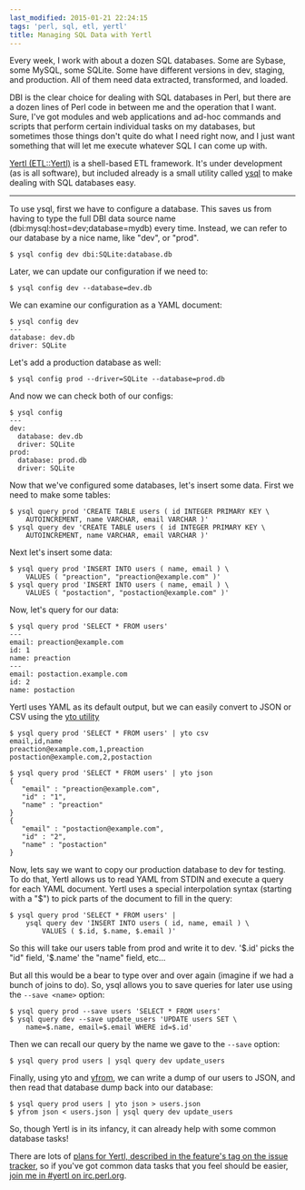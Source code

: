 ```yaml
---
last_modified: 2015-01-21 22:24:15
tags: 'perl, sql, etl, yertl'
title: Managing SQL Data with Yertl
---
```

Every week, I work with about a dozen SQL databases. Some are Sybase, some
MySQL, some SQLite. Some have different versions in dev, staging, and
production. All of them need data extracted, transformed, and loaded.

DBI is the clear choice for dealing with SQL databases in Perl, but there are a
dozen lines of Perl code in between me and the operation that I want. Sure,
I've got modules and web applications and ad-hoc commands and scripts that
perform certain individual tasks on my databases, but sometimes those things
don't quite do what I need right now, and I just want something that will let
me execute whatever SQL I can come up with.

[Yertl (ETL::Yertl)](http://metacpan.org/pod/ETL::Yertl) is a shell-based ETL
framework. It's under development (as is all software), but included already is
a small utility called [ysql](http://metacpan.org/pod/ysql) to make dealing
with SQL databases easy.

---

To use ysql, first we have to configure a database. This saves us from having
to type the full DBI data source name (dbi:mysql:host=dev;database=mydb) every
time. Instead, we can refer to our database by a nice name, like "dev", or
"prod".

    $ ysql config dev dbi:SQLite:database.db

Later, we can update our configuration if we need to:

    $ ysql config dev --database=dev.db

We can examine our configuration as a YAML document:

    $ ysql config dev
    ---
    database: dev.db
    driver: SQLite

Let's add a production database as well:

    $ ysql config prod --driver=SQLite --database=prod.db

And now we can check both of our configs:

    $ ysql config
    ---
    dev:
      database: dev.db
      driver: SQLite
    prod:
      database: prod.db
      driver: SQLite

Now that we've configured some databases, let's insert some data. First we need
to make some tables:

    $ ysql query prod 'CREATE TABLE users ( id INTEGER PRIMARY KEY \
        AUTOINCREMENT, name VARCHAR, email VARCHAR )'
    $ ysql query dev 'CREATE TABLE users ( id INTEGER PRIMARY KEY \
        AUTOINCREMENT, name VARCHAR, email VARCHAR )'

Next let's insert some data:

    $ ysql query prod 'INSERT INTO users ( name, email ) \
        VALUES ( "preaction", "preaction@example.com" )'
    $ ysql query prod 'INSERT INTO users ( name, email ) \
        VALUES ( "postaction", "postaction@example.com" )'

Now, let's query for our data:

    $ ysql query prod 'SELECT * FROM users'
    ---
    email: preaction@example.com
    id: 1
    name: preaction
    ---
    email: postaction.example.com
    id: 2
    name: postaction

Yertl uses YAML as its default output, but we can easily convert to JSON or CSV
using the [yto utility](http://metacpan.org/pod/yto)

    $ ysql query prod 'SELECT * FROM users' | yto csv
    email,id,name
    preaction@example.com,1,preaction
    postaction@example.com,2,postaction

    $ ysql query prod 'SELECT * FROM users' | yto json
    {
       "email" : "preaction@example.com",
       "id" : "1",
       "name" : "preaction"
    }
    {
       "email" : "postaction@example.com",
       "id" : "2",
       "name" : "postaction"
    }

Now, lets say we want to copy our production database to dev for testing. To do
that, Yertl allows us to read YAML from STDIN and execute a query for each YAML
document. Yertl uses a special interpolation syntax (starting with a "$") to
pick parts of the document to fill in the query:

    $ ysql query prod 'SELECT * FROM users' |
        ysql query dev 'INSERT INTO users ( id, name, email ) \
            VALUES ( $.id, $.name, $.email )'

So this will take our users table from prod and write it to dev. '$.id' picks
the "id" field, '$.name' the "name" field, etc...

But all this would be a bear to type over and over again (imagine if we had a
bunch of joins to do). So, ysql allows you to save queries for later use using
the `--save <name>` option:

    $ ysql query prod --save users 'SELECT * FROM users'
    $ ysql query dev --save update_users 'UPDATE users SET \
        name=$.name, email=$.email WHERE id=$.id'

Then we can recall our query by the name we gave to the `--save` option:

    $ ysql query prod users | ysql query dev update_users

Finally, using yto and [yfrom](http://metacpan.org/pod/yfrom), we can write a
dump of our users to JSON, and then read that database dump back into our
database:

    $ ysql query prod users | yto json > users.json
    $ yfrom json < users.json | ysql query dev update_users

So, though Yertl is in its infancy, it can already help with some common
database tasks!

There are lots of [plans for Yertl, described in the feature's tag on the issue
tracker](https://github.com/preaction/ETL-Yertl/labels/feature), so if you've
got common data tasks that you feel should be easier, [join me in #yertl on
irc.perl.org](https://chat.mibbit.com/?channel=%23yertl&server=irc.perl.org).
